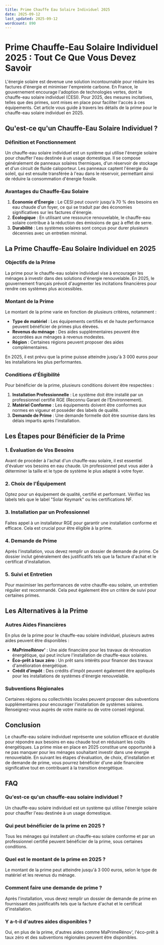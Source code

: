 ```yaml
---
title: Prime Chauffe Eau Solaire Individuel 2025
date: 2025-09-12
last_updated: 2025-09-12
wordcount: 890
---
```


# Prime Chauffe-Eau Solaire Individuel 2025 : Tout Ce Que Vous Devez Savoir

L'énergie solaire est devenue une solution incontournable pour réduire les factures d'énergie et minimiser l'empreinte carbone. En France, le gouvernement encourage l'adoption de technologies vertes, dont le chauffe-eau solaire individuel (CESI). Pour 2025, des mesures incitatives, telles que des primes, sont mises en place pour faciliter l'accès à ces équipements. Cet article vous guide à travers les détails de la prime pour le chauffe-eau solaire individuel en 2025.

## Qu'est-ce qu'un Chauffe-Eau Solaire Individuel ?

### Définition et Fonctionnement

Un chauffe-eau solaire individuel est un système qui utilise l'énergie solaire pour chauffer l'eau destinée à un usage domestique. Il se compose généralement de panneaux solaires thermiques, d'un réservoir de stockage et d'un circuit de fluide caloporteur. Les panneaux captent l'énergie du soleil, qui est ensuite transférée à l'eau dans le réservoir, permettant ainsi de réduire la consommation d'énergie fossile.

### Avantages du Chauffe-Eau Solaire

1. **Économie d'Énergie** : Le CESI peut couvrir jusqu'à 70 % des besoins en eau chaude d'un foyer, ce qui se traduit par des économies significatives sur les factures d'énergie.
2. **Écologique** : En utilisant une ressource renouvelable, le chauffe-eau solaire contribue à la réduction des émissions de gaz à effet de serre.
3. **Durabilité** : Les systèmes solaires sont conçus pour durer plusieurs décennies avec un entretien minimal.

## La Prime Chauffe-Eau Solaire Individuel en 2025

### Objectifs de la Prime

La prime pour le chauffe-eau solaire individuel vise à encourager les ménages à investir dans des solutions d'énergie renouvelable. En 2025, le gouvernement français prévoit d'augmenter les incitations financières pour rendre ces systèmes plus accessibles.

### Montant de la Prime

Le montant de la prime varie en fonction de plusieurs critères, notamment :

- **Type de matériel** : Les équipements certifiés et de haute performance peuvent bénéficier de primes plus élevées.
- **Revenus du ménage** : Des aides supplémentaires peuvent être accordées aux ménages à revenus modestes.
- **Région** : Certaines régions peuvent proposer des aides complémentaires.

En 2025, il est prévu que la prime puisse atteindre jusqu'à 3 000 euros pour les installations les plus performantes.

### Conditions d'Éligibilité

Pour bénéficier de la prime, plusieurs conditions doivent être respectées :

1. **Installation Professionnelle** : Le système doit être installé par un professionnel certifié RGE (Reconnu Garant de l’Environnement).
2. **Matériel Conforme** : Les équipements doivent être conformes aux normes en vigueur et posséder des labels de qualité.
3. **Demande de Prime** : Une demande formelle doit être soumise dans les délais impartis après l'installation.

## Les Étapes pour Bénéficier de la Prime

### 1. Évaluation de Vos Besoins

Avant de procéder à l'achat d'un chauffe-eau solaire, il est essentiel d'évaluer vos besoins en eau chaude. Un professionnel peut vous aider à déterminer la taille et le type de système le plus adapté à votre foyer.

### 2. Choix de l'Équipement

Optez pour un équipement de qualité, certifié et performant. Vérifiez les labels tels que le label "Solar Keymark" ou les certifications NF.

### 3. Installation par un Professionnel

Faites appel à un installateur RGE pour garantir une installation conforme et efficace. Cela est crucial pour être éligible à la prime.

### 4. Demande de Prime

Après l'installation, vous devez remplir un dossier de demande de prime. Ce dossier inclut généralement des justificatifs tels que la facture d'achat et le certificat d'installation.

### 5. Suivi et Entretien

Pour maximiser les performances de votre chauffe-eau solaire, un entretien régulier est recommandé. Cela peut également être un critère de suivi pour certaines primes.

## Les Alternatives à la Prime

### Autres Aides Financières

En plus de la prime pour le chauffe-eau solaire individuel, plusieurs autres aides peuvent être disponibles :

- **MaPrimeRénov'** : Une aide financière pour les travaux de rénovation énergétique, qui peut inclure l'installation de chauffe-eaux solaires.
- **Éco-prêt à taux zéro** : Un prêt sans intérêts pour financer des travaux d'amélioration énergétique.
- **Crédit d'impôt** : Des crédits d'impôt peuvent également être appliqués pour les installations de systèmes d'énergie renouvelable.

### Subventions Régionales

Certaines régions ou collectivités locales peuvent proposer des subventions supplémentaires pour encourager l'installation de systèmes solaires. Renseignez-vous auprès de votre mairie ou de votre conseil régional.

## Conclusion

Le chauffe-eau solaire individuel représente une solution efficace et durable pour répondre aux besoins en eau chaude tout en réduisant les coûts énergétiques. La prime mise en place en 2025 constitue une opportunité à ne pas manquer pour les ménages souhaitant investir dans une énergie renouvelable. En suivant les étapes d'évaluation, de choix, d'installation et de demande de prime, vous pourrez bénéficier d'une aide financière significative tout en contribuant à la transition énergétique.

## FAQ

### Qu'est-ce qu'un chauffe-eau solaire individuel ?

Un chauffe-eau solaire individuel est un système qui utilise l'énergie solaire pour chauffer l'eau destinée à un usage domestique.

### Qui peut bénéficier de la prime en 2025 ?

Tous les ménages qui installent un chauffe-eau solaire conforme et par un professionnel certifié peuvent bénéficier de la prime, sous certaines conditions.

### Quel est le montant de la prime en 2025 ?

Le montant de la prime peut atteindre jusqu'à 3 000 euros, selon le type de matériel et les revenus du ménage.

### Comment faire une demande de prime ?

Après l'installation, vous devez remplir un dossier de demande de prime en fournissant des justificatifs tels que la facture d'achat et le certificat d'installation.

### Y a-t-il d'autres aides disponibles ?

Oui, en plus de la prime, d'autres aides comme MaPrimeRénov', l'éco-prêt à taux zéro et des subventions régionales peuvent être disponibles.